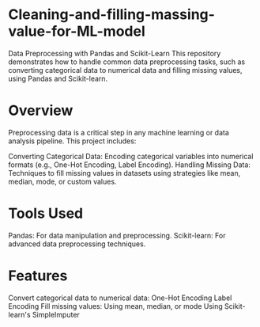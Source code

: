 # Cleaning-and-filling-massing-value-for-ML-model
Data Preprocessing with Pandas and Scikit-Learn
This repository demonstrates how to handle common data preprocessing tasks, such as converting categorical data to numerical data and filling missing values, using Pandas and Scikit-learn.

# Overview
Preprocessing data is a critical step in any machine learning or data analysis pipeline. This project includes:

Converting Categorical Data: Encoding categorical variables into numerical formats (e.g., One-Hot Encoding, Label Encoding).
Handling Missing Data: Techniques to fill missing values in datasets using strategies like mean, median, mode, or custom values.


# Tools Used
Pandas: For data manipulation and preprocessing.
Scikit-learn: For advanced data preprocessing techniques.
# Features
Convert categorical data to numerical data:
One-Hot Encoding
Label Encoding
Fill missing values:
Using mean, median, or mode
Using Scikit-learn's SimpleImputer
